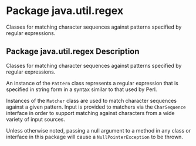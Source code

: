# Package java.util.regex
Classes for matching character sequences against patterns specified by regular expressions.

## Package java.util.regex Description
Classes for matching character sequences against patterns specified by regular expressions.

An instance of the `Pattern` class represents a regular expression that is specified in string form in a syntax similar to that used by Perl.

Instances of the `Matcher` class are used to match character sequences against a given pattern. Input is provided to matchers via the `CharSequence` interface in order to support matching against characters from a wide variety of input sources.

Unless otherwise noted, passing a null argument to a method in any class or interface in this package will cause a `NullPointerException` to be thrown.